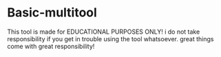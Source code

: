 # Basic-multitool
This tool is made for EDUCATIONAL PURPOSES ONLY!
i do not take responsibility if you get in trouble using the tool whatsoever.
great things come with great responsibility!
